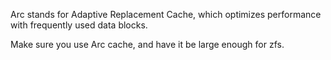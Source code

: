
Arc stands for Adaptive Replacement Cache, which optimizes performance with frequently used data blocks.


Make sure you use Arc cache, and have it be large enough for zfs. 
